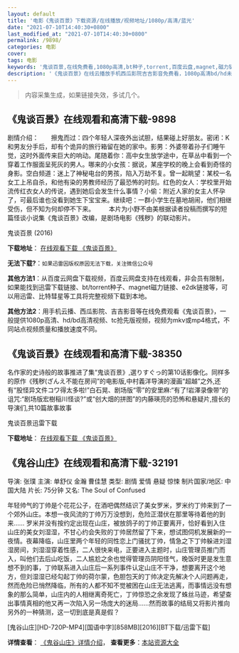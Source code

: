 ```yaml
---
layout: default
title: '电影《鬼谈百景》下载资源/在线播放/视频地址/1080p/高清/蓝光'
date: "2021-07-10T14:40:30+0800"
last_modified_at: "2021-07-10T14:40:30+0800"
permalink: /9898/
categories: 电影
cover:
tags: 电影
keywords: '鬼谈百景,在线免费看,1080p高清,bt种子,torrent,百度云盘,magnet,磁力链,迅雷下载资源'
description: '《鬼谈百景》在线云播放手机西瓜影院吉吉影音免费看，1080p高清bd/hd未删减完整版和tc抢先枪版，mkv/mp4格式，附带bt/torrent种子、magnet/磁力链、百度云盘、网盘资源迅雷下载链接'
---
```


>内容采集生成，如果链接失效，多试几个。


## 《鬼谈百景》在线观看和高清下载-9898

剧情介绍：　　擦鬼而过：四个年轻人深夜外出试胆，结果碰上好朋友。密闭：K和男友分手后，却有个诡异的旅行箱留在她的家中。影男：外婆带着孙子们睡午觉，这时外面传来巨大的响动。尾随着你：高中女生放学途中，在草丛中看到一个穿着工作服面呈死灰的男人。哪来的小女孩：据说，某座学校的晚上会看到奇怪的身影。空白频道：迷上了神秘电台的男孩，陷入万劫不复。曾一起眺望：某校一名女工上吊自杀，和他有染的男教师经历了最恐怖的时刻。红色的女人：学校里开始流传红衣女人的传说，遇到她后会发生什么事情？小偷：附近人家的女主人怀孕了，可最后谁也没看到她生下宝宝来。继续吧：一群小学生在墓地胡闹，他们相继受伤，但不知为何却停不下来。 　　本片为小野不由美根据读者投稿而撰写的短篇怪谈小说集《鬼谈百景》改编，是剧场电影《残秽》的联动影片。


鬼谈百景 (2016)

**下载地址**： [在线观看下载 《鬼谈百景》](https://www.btbtdy.me/btdy/dy8893.html) 


**无法下载?**：`如果迅雷因版权原因无法下载，关注微信公众号 `

**其他方法1**：从百度云网盘下载视频，百度云网盘支持在线观看，非会员有限制，如果能找到迅雷下载链接、bt/torrent种子、magnet磁力链接、e2dk链接等，可以用迅雷、比特彗星等工具将完整视频下载到本地。

**其他方法2**：用手机云播、西瓜影院、吉吉影音等在线免费观看《鬼谈百景》，一般提供1080p高清、hd/bd高清视频、tc抢先版视频，视频为mkv或mp4格式，不同站点视频质量和播放速度不同。


## 《鬼谈百景》在线观看和高清下载-38350

名作家的史诗般的故事推进了集“鬼谈百景》,選りすぐっ的第10话影像化。同样多的原作《残秽(ざんえ不能在房间”的电影版,中村義洋导演的漫画&ldquo;超越”之外,还有“股怪异文件コワ得太多啦!”白石晃、剧场版“零&rdquo;的安里麻:“有了!岩澤录像带&rdquo;的诅咒:“剧场版宏樹稲川怪谈?”或&ldquo;创大畑的拼图”的内藤瑛亮的恐怖和悬疑片,擅长的导演们,共10篇故事故事<!---剧情end--->


鬼谈百景迅雷下载

**下载地址**： [在线观看下载 《鬼谈百景》](https://www.993dy.com//vod-detail-id-7865.html) 


## 《鬼谷山庄》在线观看和高清下载-32191

导演: 张璞 主演: 单舒仪 金瀚 曹佳慧 类型: 剧情 爱情 悬疑 惊悚 制片国家/地区: 中国大陆 片长: 75分钟 又名: The Soul of Confused

年轻帅气的丁帅是个花花公子，在酒吧偶然结识了美女罗米，罗米约丁帅来到了一个郊外山庄。本想一夜风流的丁帅万万没想到，危险正潜伏在那里等待着他的到来…… 罗米并没有按约定出现在山庄，被放鸽子的丁帅正要离开，恰好看到入住山庄的美女刘湿湿，不甘心约会失败的丁帅居然留了下来，想试图伺机发展新的一夜情。夜幕降临，山庄里两个年轻的同性恋上门骚扰丁帅，情急之下丁帅躲进刘湿湿房间，刘湿湿穿着性感，二人很快来电，正要进入主题时，山庄管理员推门而入，叫他们去后山吃饭，二人尴尬之余也觉得管理员阴阳怪气，晚饭时更是发生意想不到的事，丁帅联系进入山庄后一系列事件认定山庄不干净，想要离开这个地方，但刘湿湿已经勾起丁帅的荷尔蒙，色胆包天的丁帅决定先解决个人问题再走，然而危险已悄然降临，所有的人都不知不觉被困在山庄无法逃离，而事情远没有想象的那么简单，山庄内的人相继离奇死亡，丁帅惊恐之余发现了蛛丝马迹，希望查出事情真相的他又再一次陷入另一场庞大的迷局……然而故事的结局又将影片推向另外的一种猜测，这一切到底是真是假？


[鬼谷山庄][HD-720P-MP4][国语中字][858MB][2016][BT下载/迅雷下载]

**详情查看**： [《鬼谷山庄》详情介绍](/movie/32191/)， **查看更多**：[本站资源大全](/movie/t/all/)

